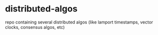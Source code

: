 # distributed-algos
repo containing several distributed algos (like lamport timestamps, vector clocks, consensus algos, etc)
